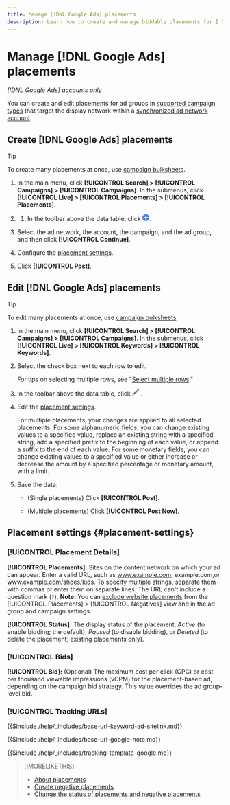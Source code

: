 ```yaml
---
title: Manage [!DNL Google Ads] placements
description: Learn how to create and manage biddable placements for [!DNL Google Ads] ad groups.
---
```

# Manage [!DNL Google Ads] placements

*[!DNL Google Ads] accounts only*

You can create and edit placements for ad groups in [supported campaign types](/help/search-social-commerce/introduction/supported-inventory.md) that target the display network within a [synchronized ad network account](/help/search-social-commerce/campaign-management/accounts/ad-network-account-about.md)

## Create [!DNL Google Ads] placements

>[!TIP]
>
>To create many placements at once, use [campaign bulksheets](/help/search-social-commerce/campaign-management/bulksheets/bulksheet-about.md).

1. In the main menu, click **[!UICONTROL Search] > [!UICONTROL Campaigns] > [!UICONTROL Campaigns]**. In the submenus, click **[!UICONTROL Live] > [!UICONTROL Placements] > [!UICONTROL Placements]**.

1. 1. In the toolbar above the data table, click ![Create](/help/search-social-commerce/assets/add.png "Create").

1. Select the ad network, the account, the campaign, and the ad group, and then click **[!UICONTROL Continue]**.

1. Configure the [placement settings](#placement-settings).

1. Click **[!UICONTROL Post]**.

## Edit [!DNL Google Ads] placements

>[!TIP]
>
>To edit many placements at once, use [campaign bulksheets](/help/search-social-commerce/campaign-management/bulksheets/bulksheet-about.md).

1. In the main menu, click **[!UICONTROL Search] > [!UICONTROL Campaigns] > [!UICONTROL Campaigns]**. In the submenus, click **[!UICONTROL Live] > [!UICONTROL Keywords] > [!UICONTROL Keywords]**.

1. Select the check box next to each row to edit.

   For tips on selecting multiple rows, see "[Select multiple rows](/help/search-social-commerce/common-tasks/navigation-editing-selection/multiple-rows-select.md)."

1. In the toolbar above the data table, click ![Edit](/help/search-social-commerce/assets/edit.png "Edit") .

1. Edit the [placement settings](#placement-settings).

   For multiple placements, your changes are applied to all selected placements. For some alphanumeric fields, you can change existing values to a specified value, replace an existing string with a specified string, add a specified prefix to the beginning of each value, or append a suffix to the end of each value. For some monetary fields, you can change existing values to a specified value or either increase or decrease the amount by a specified percentage or monetary amount, with a limit.

1. Save the data:

   * (Single placements) Click **[!UICONTROL Post]**.
   
   * (Multiple placements) Click **[!UICONTROL Post Now]**.

## Placement settings {#placement-settings}

### [!UICONTROL Placement Details]

**[!UICONTROL Placements]:** Sites on the content network on which your ad can appear. Enter a valid URL, such as www.example.com, example.com,or www.example.com/shoes/kids. To specify multiple strings, separate them with commas or enter them on separate lines. The URL can't include a question mark (`?`). **Note:** You can [exclude website placements](placement-negative-create.md) from the [!UICONTROL Placements] > [!UICONTROL Negatives] view and in the ad group and campaign settings.

**[!UICONTROL Status]:** The display status of the placement: *Active* (to enable bidding; the default), *Paused* (to disable bidding), or *Deleted* (to delete the placement; existing placements only).

### [!UICONTROL Bids]

**[!UICONTROL Bid]:** (Optional) The maximum cost per click (CPC) or cost per thousand viewable impressions (vCPM) for the placement-based ad, depending on the campaign bid strategy. This value overrides the ad group-level bid.

<!-- If the placement is in a standard optimized portfolio, then the specified bid is applied for one day. Afterward, the optimization capability places bids according to its own calculations. -->

### [!UICONTROL Tracking URLs]

<!-- **[!UICONTROL Base URL]:** -->

{{$include /help/_includes/base-url-keyword-ad-sitelink.md}}

<!-- note -->

{{$include /help/_includes/base-url-google-note.md}}

<!-- **[!UICONTROL Tracking Template]:** -->

{{$include /help/_includes/tracking-template-google.md}}

>[!MORELIKETHIS]
>
>* [About placements](placement-about.md)
>* [Create negative placements](placement-negative-create.md)
>* [Change the status of placements and negative placements](placement-status-edit.md)

